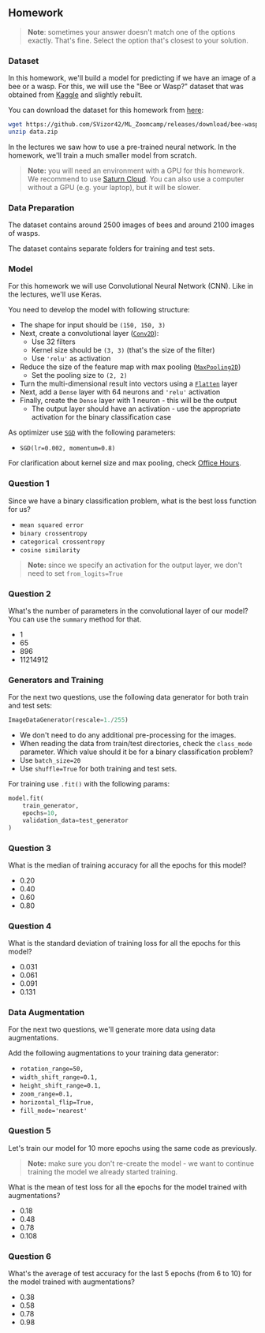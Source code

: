 ## Homework

> **Note**: sometimes your answer doesn't match one of 
> the options exactly. That's fine. 
> Select the option that's closest to your solution.

### Dataset

In this homework, we'll build a model for predicting if we have an image of a bee or a wasp. 
For this, we will use the "Bee or Wasp?" dataset that was obtained from [Kaggle](https://www.kaggle.com/datasets/jerzydziewierz/bee-vs-wasp) and slightly rebuilt. 

You can download the dataset for this homework from [here](https://github.com/SVizor42/ML_Zoomcamp/releases/download/bee-wasp-data/data.zip):

```bash
wget https://github.com/SVizor42/ML_Zoomcamp/releases/download/bee-wasp-data/data.zip
unzip data.zip
```

In the lectures we saw how to use a pre-trained neural network. In the homework, we'll train a much smaller model from scratch. 

> **Note:** you will need an environment with a GPU for this homework. We recommend to use [Saturn Cloud](https://bit.ly/saturn-mlzoomcamp). 
> You can also use a computer without a GPU (e.g. your laptop), but it will be slower.


### Data Preparation

The dataset contains around 2500 images of bees and around 2100 images of wasps. 

The dataset contains separate folders for training and test sets. 


### Model

For this homework we will use Convolutional Neural Network (CNN). Like in the lectures, we'll use Keras.

You need to develop the model with following structure:

* The shape for input should be `(150, 150, 3)`
* Next, create a convolutional layer ([`Conv2D`](https://keras.io/api/layers/convolution_layers/convolution2d/)):
    * Use 32 filters
    * Kernel size should be `(3, 3)` (that's the size of the filter)
    * Use `'relu'` as activation 
* Reduce the size of the feature map with max pooling ([`MaxPooling2D`](https://keras.io/api/layers/pooling_layers/max_pooling2d/))
    * Set the pooling size to `(2, 2)`
* Turn the multi-dimensional result into vectors using a [`Flatten`](https://keras.io/api/layers/reshaping_layers/flatten/) layer
* Next, add a `Dense` layer with 64 neurons and `'relu'` activation
* Finally, create the `Dense` layer with 1 neuron - this will be the output
    * The output layer should have an activation - use the appropriate activation for the binary classification case

As optimizer use [`SGD`](https://keras.io/api/optimizers/sgd/) with the following parameters:

* `SGD(lr=0.002, momentum=0.8)`

For clarification about kernel size and max pooling, check [Office Hours](https://www.youtube.com/watch?v=1WRgdBTUaAc).


### Question 1

Since we have a binary classification problem, what is the best loss function for us?

* `mean squared error`
* `binary crossentropy`
* `categorical crossentropy`
* `cosine similarity`

> **Note:** since we specify an activation for the output layer, we don't need to set `from_logits=True`


### Question 2

What's the number of parameters in the convolutional layer of our model? You can use the `summary` method for that. 

* 1 
* 65
* 896
* 11214912


### Generators and Training

For the next two questions, use the following data generator for both train and test sets:

```python
ImageDataGenerator(rescale=1./255)
```

* We don't need to do any additional pre-processing for the images.
* When reading the data from train/test directories, check the `class_mode` parameter. Which value should it be for a binary classification problem?
* Use `batch_size=20`
* Use `shuffle=True` for both training and test sets. 

For training use `.fit()` with the following params:

```python
model.fit(
    train_generator,
    epochs=10,
    validation_data=test_generator
)
```

### Question 3

What is the median of training accuracy for all the epochs for this model?

* 0.20
* 0.40
* 0.60
* 0.80

### Question 4

What is the standard deviation of training loss for all the epochs for this model?

* 0.031
* 0.061
* 0.091
* 0.131


### Data Augmentation

For the next two questions, we'll generate more data using data augmentations. 

Add the following augmentations to your training data generator:

* `rotation_range=50,`
* `width_shift_range=0.1,`
* `height_shift_range=0.1,`
* `zoom_range=0.1,`
* `horizontal_flip=True,`
* `fill_mode='nearest'`

### Question 5 

Let's train our model for 10 more epochs using the same code as previously.
> **Note:** make sure you don't re-create the model - we want to continue training the model
we already started training.

What is the mean of test loss for all the epochs for the model trained with augmentations?

* 0.18
* 0.48
* 0.78
* 0.108

### Question 6

What's the average of test accuracy for the last 5 epochs (from 6 to 10)
for the model trained with augmentations?

* 0.38
* 0.58
* 0.78
* 0.98
